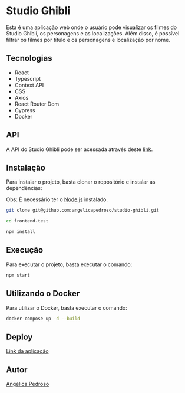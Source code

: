 # Studio Ghibli

Esta é uma aplicação web onde o usuário pode visualizar os filmes do Studio Ghibli, os personagens e as localizações. Além disso, é possível filtrar os filmes por título e os personagens e localização por nome.

## Tecnologias

- React
- Typescript
- Context API
- CSS
- Axios
- React Router Dom
- Cypress
- Docker

## API

A API do Studio Ghibli pode ser acessada através deste [link](https://ghibliapi.herokuapp.com/).

## Instalação

Para instalar o projeto, basta clonar o repositório e instalar as dependências:

Obs: É necessário ter o [Node.js](https://nodejs.org/en/) instalado.

```bash
git clone git@github.com:angelicapedroso/studio-ghibli.git

cd frontend-test

npm install
```

## Execução

Para executar o projeto, basta executar o comando:

```bash
npm start
```

## Utilizando o Docker

Para utilizar o Docker, basta executar o comando:

```bash
docker-compose up -d --build
```

## Deploy

[Link da aplicação](https://studio-ghibli-one.vercel.app/)

## Autor

[Angélica Pedroso](https://www.linkedin.com/in/angelicapedroso/)
